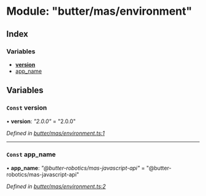 
# Module: "butter/mas/environment"

## Index

### Variables

* [__version__](_butter_mas_environment_.md#const-__version__)
* [app_name](_butter_mas_environment_.md#const-app_name)

## Variables

### `Const` __version__

• **__version__**: *"2.0.0"* = "2.0.0"

*Defined in [butter/mas/environment.ts:1](https://github.com/butter-robotics/Butter.MAS.JavascriptAPI/blob/f2f46d3/butter/mas/environment.ts#L1)*

___

### `Const` app_name

• **app_name**: *"@butter-robotics/mas-javascript-api"* = "@butter-robotics/mas-javascript-api"

*Defined in [butter/mas/environment.ts:2](https://github.com/butter-robotics/Butter.MAS.JavascriptAPI/blob/f2f46d3/butter/mas/environment.ts#L2)*
